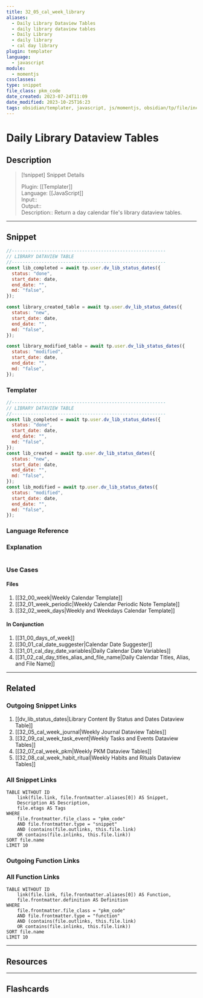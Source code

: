 ```yaml
---
title: 32_05_cal_week_library
aliases:
  - Daily Library Dataview Tables
  - daily library dataview tables
  - Daily Library
  - daily library
  - cal day library
plugin: templater
language:
  - javascript
module:
  - momentjs
cssclasses:
type: snippet
file_class: pkm_code
date_created: 2023-07-24T11:09
date_modified: 2023-10-25T16:23
tags: obsidian/templater, javascript, js/momentjs, obsidian/tp/file/include
---
```

# Daily Library Dataview Tables

## Description

> [!snippet] Snippet Details
>  
> Plugin: [[Templater]]  
> Language: [[JavaScript]]  
> Input::  
> Output::  
> Description:: Return a day calendar file's library dataview tables.

---

## Snippet

<!-- Add the full code including explanatory comments  -->

```javascript
//---------------------------------------------------------  
// LIBRARY DATAVIEW TABLE
//---------------------------------------------------------
const lib_completed = await tp.user.dv_lib_status_dates({
  status: "done",
  start_date: date,
  end_date: "",
  md: "false",
});

const library_created_table = await tp.user.dv_lib_status_dates({
  status: "new",
  start_date: date,
  end_date: "",
  md: "false",
});

const library_modified_table = await tp.user.dv_lib_status_dates({
  status: "modified",
  start_date: date,
  end_date: "",
  md: "false",
});
```

### Templater

<!-- Add the full code excluding explanatory comments  -->

```javascript
//---------------------------------------------------------  
// LIBRARY DATAVIEW TABLE
//---------------------------------------------------------
const lib_completed = await tp.user.dv_lib_status_dates({
  status: "done",
  start_date: date,
  end_date: "",
  md: "false",
});
const lib_created = await tp.user.dv_lib_status_dates({
  status: "new",
  start_date: date,
  end_date: "",
  md: "false",
});
const lib_modified = await tp.user.dv_lib_status_dates({
  status: "modified",
  start_date: date,
  end_date: "",
  md: "false",
});
```

### Language Reference

<!-- Recreate the code with links to files  -->

### Explanation

```javascript

```

### Use Cases

#### Files

<!-- Files containing the snippet  -->

1. [[32_00_week|Weekly Calendar Template]]
2. [[32_01_week_periodic|Weekly Calendar Periodic Note Template]]
3. [[32_02_week_days|Weekly and Weekdays Calendar Template]]

#### In Conjunction

<!-- Snippets used together with this snippet  -->

1. [[31_00_days_of_week]]
2. [[30_01_cal_date_suggester|Calendar Date Suggester]]
3. [[31_01_cal_day_date_variables|Daily Calendar Date Variables]]
4. [[31_02_cal_day_titles_alias_and_file_name|Daily Calendar Titles, Alias, and File Name]]

---

## Related

### Outgoing Snippet Links

<!-- Link related snippet here -->

1. [[dv_lib_status_dates|Library Content By Status and Dates Dataview Table]]
2. [[32_05_cal_week_journal|Weekly Journal Dataview Tables]]
3. [[32_09_cal_week_task_event|Weekly Tasks and Events Dataview Tables]]
4. [[32_07_cal_week_pkm|Weekly PKM Dataview Tables]]
5. [[32_08_cal_week_habit_ritual|Weekly Habits and Rituals Dataview Tables]]

### All Snippet Links

<!-- Query limit 10  -->

```dataview
TABLE WITHOUT ID
	link(file.link, file.frontmatter.aliases[0]) AS Snippet,
	Description AS Description,
	file.etags AS Tags
WHERE 
	file.frontmatter.file_class = "pkm_code"
	AND file.frontmatter.type = "snippet"
	AND (contains(file.outlinks, this.file.link)
	OR contains(file.inlinks, this.file.link))
SORT file.name
LIMIT 10
```

### Outgoing Function Links

<!-- Link related functions here -->

### All Function Links

<!-- Query limit 10  -->

```dataview
TABLE WITHOUT ID
	link(file.link, file.frontmatter.aliases[0]) AS Function,
	file.frontmatter.definition AS Definition
WHERE 
	file.frontmatter.file_class = "pkm_code"
	AND file.frontmatter.type = "function"
	AND (contains(file.outlinks, this.file.link)
	OR contains(file.inlinks, this.file.link))
SORT file.name
LIMIT 10
```

---

## Resources

---

## Flashcards
